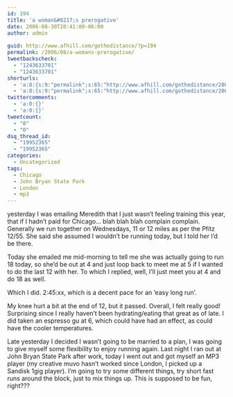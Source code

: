 ```yaml
---
id: 194
title: 'a woman&#8217;s prerogative'
date: 2006-08-30T20:41:00-06:00
author: admin
  
guid: http://www.afhill.com/gothedistance/?p=194
permalink: /2006/08/a-womans-prerogative/
tweetbackscheck:
  - "1243633701"
  - "1243633701"
shorturls:
  - 'a:8:{s:9:"permalink";s:65:"http://www.afhill.com/gothedistance/2006/08/a-womans-prerogative/";s:7:"tinyurl";s:25:"http://tinyurl.com/ckuagw";s:4:"isgd";s:17:"http://is.gd/ha96";s:5:"bitly";s:18:"http://bit.ly/NHXM";s:5:"snipr";s:22:"http://snipr.com/ap1vw";s:5:"snurl";s:22:"http://snurl.com/ap1vw";s:7:"snipurl";s:24:"http://snipurl.com/ap1vw";s:4:"trim";s:17:"http://tr.im/cjwj";}'
  - 'a:8:{s:9:"permalink";s:65:"http://www.afhill.com/gothedistance/2006/08/a-womans-prerogative/";s:7:"tinyurl";s:25:"http://tinyurl.com/ckuagw";s:4:"isgd";s:17:"http://is.gd/ha96";s:5:"bitly";s:18:"http://bit.ly/NHXM";s:5:"snipr";s:22:"http://snipr.com/ap1vw";s:5:"snurl";s:22:"http://snurl.com/ap1vw";s:7:"snipurl";s:24:"http://snipurl.com/ap1vw";s:4:"trim";s:17:"http://tr.im/cjwj";}'
twittercomments:
  - 'a:0:{}'
  - 'a:0:{}'
tweetcount:
  - "0"
  - "0"
dsq_thread_id:
  - "19952365"
  - "19952365"
categories:
  - Uncategorized
tags:
  - Chicago
  - John Bryan State Park
  - London
  - mp3
---
```

yesterday I was emailing Meredith that I just wasn&#8217;t feeling training this year, that if I hadn&#8217;t paid for Chicago&#8230; blah blah blah complain complain. Generally we run together on Wednesdays, 11 or 12 miles as per the Pfitz 12/55. She said she assumed I wouldn&#8217;t be running today, but I told her I&#8217;d be there.

Today she emailed me mid-morning to tell me she was actually going to run 18 today, so she&#8217;d be out at 4 and just loop back to meet me at 5 if I wanted to do the last 12 with her. To which I replied, well, I&#8217;ll just meet you at 4 and do 18 as well.

Which I did. 2:45:xx, which is a decent pace for an &#8216;easy long run&#8217;. 

My knee hurt a bit at the end of 12, but it passed. Overall, I felt really good! Surprising since I really haven&#8217;t been hydrating/eating that great as of late. I did taken an espresso gu at 6, which could have had an effect, as could have the cooler temperatures.

Late yesterday I decided I wasn&#8217;t going to be married to a plan, I was going to give myself some flexibility to enjoy running again. Last night I ran out at John Bryan State Park after work, today I went out and got myself an MP3 player (my creative muvo hasn&#8217;t worked since London, I picked up a Sandisk 1gig player). I&#8217;m going to try some different things, try short fast runs around the block, just to mix things up. This is supposed to be fun, right???